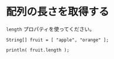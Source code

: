 
# 配列の長さを取得する

`length` プロパティを使ってください。

```
String[] fruit = [ "apple", "orange" ];

println( fruit.length );
```
